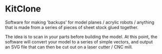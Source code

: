KitClone
========

Software for making 'backups' for model planes / acrylic robots / anything that is made from a series of pieces of sheet stock glued together.

The idea is to scan in your parts before building the model.  At this point, the software will convert your model to a series of simple vectors, and output an SVG file that can then be cut out on a laser cutter / CNC mill.
